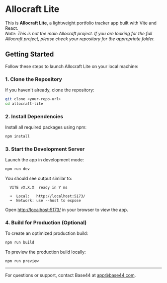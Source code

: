 # Allocraft Lite

This is **Allocraft Lite**, a lightweight portfolio tracker app built with Vite and React.  
_Note: This is not the main Allocraft project. If you are looking for the full Allocraft project, please check your repository for the appropriate folder._

## Getting Started

Follow these steps to launch Allocraft Lite on your local machine:

### 1. Clone the Repository

If you haven't already, clone the repository:

```sh
git clone <your-repo-url>
cd allocraft-lite
```

### 2. Install Dependencies

Install all required packages using npm:

```sh
npm install
```

### 3. Start the Development Server

Launch the app in development mode:

```sh
npm run dev
```

You should see output similar to:

```
  VITE vX.X.X  ready in Y ms

  ➜  Local:   http://localhost:5173/
  ➜  Network: use --host to expose
```

Open [http://localhost:5173/](http://localhost:5173/) in your browser to view the app.

### 4. Build for Production (Optional)

To create an optimized production build:

```sh
npm run build
```

To preview the production build locally:

```sh
npm run preview
```

---

For questions or support, contact Base44 at [app@base44.com](mailto:app@base44.com).